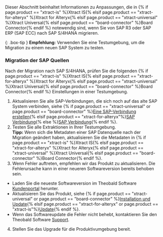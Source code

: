 Dieser Abschnitt beinhaltet Informationen zu Anpassungen, die in {% if page.product == "xtract-is" %}Xtract IS{% elsif page.product == "xtract-for-alteryx" %}Xtract for Alteryx{% elsif page.product == "xtract-universal" %}Xtract Universal{% elsif page.product == "board-connector" %}Board Connector{% endif %} notewendig sind, wenn Sie von SAP R3 oder SAP ERP (SAP ECC) nach SAP S/4HANA migrieren.

{: .box-tip }
**Empfehlung:** Verwenden Sie eine Testumgebung, um die Migration zu einem neuen SAP System zu testen. 

### Migration der SAP Quellen

Nach der Migration nach SAP S/4HANA, prüfen Sie die folgenden {% if page.product == "xtract-is" %}Xtract IS{% elsif page.product == "xtract-for-alteryx" %}Xtract for Alteryx{% elsif page.product == "xtract-universal" %}Xtract Universal{% elsif page.product == "board-connector" %}Board Connector{% endif %} Einstellungen in einer Testumgebung.

1. Aktualisieren Sie alle SAP-Verbindungen, die sich noch auf das alte SAP System verbinden, siehe {% if page.product == "xtract-universal" or page.product == "board-connector" %}[Eine SAP-Verbindung erstellen](../sap-verbindungen-anlegen){% elsif page.product == "xtract-for-alteryx"%}[SAP Verbindung](../sap-verbindung-anlegen){% else %}[SAP Verbindung](../sap-verbindung){% endif %}.
2. Testen Sie alle Extraktionen in Ihrer Testumgebung.<br>
**Tipp:** Wenn sich die Metadaten einer SAP Datenquelle nach der Migration geändert haben, aktualisieren Sie die Metadaten in {% if page.product == "xtract-is" %}Xtract IS{% elsif page.product == "xtract-for-alteryx" %}Xtract for Alteryx{% elsif page.product == "xtract-universal" %}Xtract Universal{% elsif page.product == "board-connector" %}Board Connector{% endif %}.
3. Wenn Fehler auftreten, empfehlen wir das Produkt zu aktualisieren. Die Fehlerursache kann in einer neueren Softwareversion bereits behoben sein.
- Laden Sie die neueste Softwareversion im Theobald Software [Kundenportal](https://my.theobald-software.com/) herunter.
- Aktualisieren Sie das Produkt, siehe {% if page.product == "xtract-universal" or page.product == "board-connector" %}[Installation und Update](./installation-und-update){% elsif page.product == "xtract-for-alteryx" or page.product == "xtract-is"%}[Update](./update){% endif %}.
- Wenn das Softwareupdate die Fehler nicht behebt, kontaktieren Sie den Theobald Software [Support](https://support.theobald-software.com/helpdesk).
4. Stellen Sie das Upgrade für die Produktivumgebung bereit.

